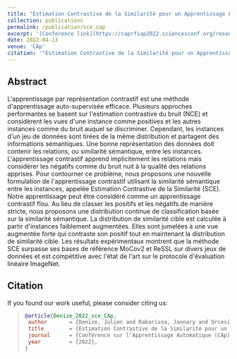 ```yaml
---
title: "Estimation Contrastive de la Similarité pour un Apprentissage Flou Auto-Supervisé"
collection: publications
permalink: /publication/sce_cap
excerpt: '[Conference link](https://caprfiap2022.sciencesconf.org/resource/page/id/30) - [Code Link](https://github.com/juliendenize/eztorch)'
date: 2022-04-13
venue: 'CAp'
citation: '"Estimation Contrastive de la Similarité pour un Apprentissage Flou Auto-Supervisé" Julien Denize, Jaonary Rabarisoa, Astrid Orcesi, Romain Hérault, Stéphane Canu; Conférence sur l’Apprentissage Automatique (CAp), 2022'
---
```


## Abstract
L'apprentissage par représentation contrastif est une méthode d'apprentissage auto-supervisée efficace. Plusieurs approches performantes se basent sur l'estimation contrastive du bruit (NCE) et considèrent les vues d'une instance comme positives et les autres instances comme du bruit auquel se discriminer. Cependant, les instances d'un jeu de données sont tirées de la même distribution et partagent des informations sémantiques. Une bonne représentation des données doit contenir les relations, ou similarité sémantique, entre les instances. L'apprentissage contrastif apprend implicitement les relations mais considérer les négatifs comme du bruit nuit à la qualité des relations apprises. Pour contourner ce problème, nous proposons une nouvelle formulation de l'apprentissage contrastif utilisant la similarité sémantique entre les instances, appelée Estimation Contrastive de la Similarité (SCE). Notre apprentissage peut être considéré comme un apprentissage contrastif flou. Au lieu de classer les positifs et les négatifs de manière stricte, nous proposons une distribution continue de classification basée sur la similarité sémantique. La distribution de similarité cible est calculée à partir d'instances faiblement augmentées. Elles sont jumelées à une vue augmentée forte qui contraste son positif tout en maintenant la distribution de similarité cible. Les résultats expérimentaux montrent que la méthode SCE surpasse ses bases de référence MoCov2 et ReSSL sur divers jeux de données et est compétitive avec l'état de l'art sur le protocole d'évaluation linéaire ImageNet.


## Citation
If you found our work useful, please consider citing us:

>```BibTex
>@article{Denize_2022_sce_CAp,
>  author       = {Denize, Julien and Rabarisoa, Jaonary and Orcesi, Astrid and H\'erault, Romain and Canu, St\'ephane},
>  title        = {Estimation Contrastive de la Similarité pour un Apprentissage Flou Auto-Supervisé},
>  journal      = {Conférence sur l’Apprentissage Automatique (CAp)},
>  year         = {2022},
>}
>```